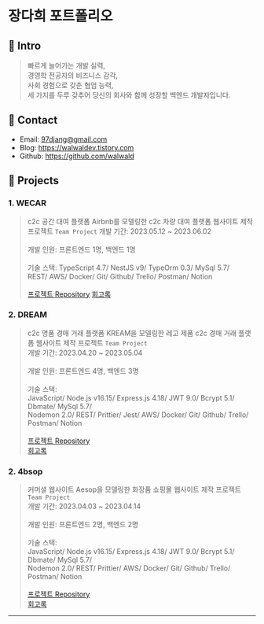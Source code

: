 # 장다희 포트폴리오      
## 📍 Intro
> 빠르게 늘어가는 개발 실력,<br>
> 경영학 전공자의 비즈니스 감각,<br>
> 사회 경험으로 갖춘 협업 능력,<br>
> 세 가지를 두루 갖추어 당신의 회사와 함께 성장할 백엔드 개발자입니다.

## 📍 Contact
- Email: 97djang@gmail.com
- Blog: https://walwaldev.tistory.com
- Github: https://github.com/walwald
      
## 📍 Projects
### 1. WECAR
> c2c 공간 대여 플랫폼 Airbnb를 모델링한 c2c 차량 대여 플랫폼 웹사이트 제작 프로젝트 `Team Project`
개발 기간: 2023.05.12 ~ 2023.06.02 <br><br>
개발 인원: 프론트엔드 1명, 백엔드 1명 <br><br>
기술 스택: 
TypeScript 4.7/ NestJS v9/ TypeOrm 0.3/ MySql 5.7/ <br>
REST/ AWS/ Docker/ Git/ Github/ Trello/ Postman/ Notion
<br><br>
[프로젝트 Repository](https://github.com/walwald/WECAR)
[회고록](https://walwaldev.tistory.com)<br>

### 2. DREAM
> c2c 명품 경매 거래 플랫폼 KREAM을 모델링한 레고 제품 c2c 경매 거래 플랫폼 웹사이트 제작 프로젝트 `Team Project`    
개발 기간: 2023.04.20 ~ 2023.05.04        <br><br>
개발 인원: 프론트엔드 4명, 백엔드 3명 <br><br>
기술 스택:      
JavaScript/ Node.js v16.15/ Express.js 4.18/ JWT 9.0/ Bcrypt 5.1/ Dbmate/ MySql 5.7/       
Nodemon 2.0/ REST/ Prittier/ Jest/ AWS/ Docker/ Git/ Github/ Trello/ Postman/ Notion    <br><br>
[프로젝트 Repository](https://github.com/walwald/44-2nd-Dream-backend)<br>
[회고록](https://walwaldev.tistory.com/57)<br>

### 2. 4bsop
> 커머셜 웹사이트 Aesop을 모델링한 화장품 쇼핑몰 웹사이트 제작 프로젝트 `Team Project`    
개발 기간: 2023.04.03 ~ 2023.04.14        <br><br>
개발 인원: 프론트엔드 2명, 백엔드 2명 <br><br>
기술 스택:      
JavaScript/ Node.js v16.15/ Express.js 4.18/ JWT 9.0/ Bcrypt 5.1/ Dbmate/ MySql 5.7/       
Nodemon 2.0/ REST/ Prittier/ AWS/ Docker/ Git/ Github/ Trello/ Postman/ Notion    <br><br>
[프로젝트 Repository](https://github.com/walwald/44-1st-four-branch-backend)<br>
[회고록](https://walwaldev.tistory.com/49)


***
